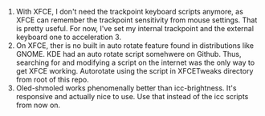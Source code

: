 1) With XFCE, I don't need the trackpoint keyboard scripts anymore, as XFCE can remember the trackpoint sensitivity from mouse settings. That is pretty useful. For now, I've set my internal trackpoint and the external keyboard one to acceleration 3.
2) On XFCE, ther is no built in auto rotate feature found in distributions like GNOME. KDE had an auto rotate script somehwere on Github. Thus, searching for and modifying a script on the internet was the only way to get XFCE working. Autorotate using the script in XFCETweaks directory from root of this repo.
3) Oled-shmoled works phenomenally better than icc-brightness. It's responsive and actually nice to use. Use that instead of the icc scripts from now on.


